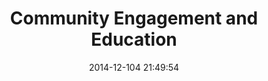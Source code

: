 ---
permalink: "/expertise/public-engagement/"
layout: page
date:   2014-12-104 21:49:54
title: "Community Engagement and Education"
section: 
  text: "Expertise"
  url: "/expertise/"
class: "page-expertise-public-engagement"
meta:
  title: "Community Engagement and Education"
  description: ""
navigation:
  level: 2
  parent: "/expertise/"
---